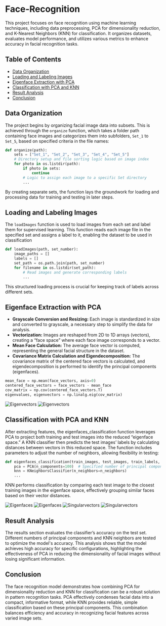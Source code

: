 # Face-Recognition
This project focuses on face recognition using machine learning techniques, including data preprocessing, PCA for dimensionality reduction, and K-Nearest Neighbors (KNN) for classification. It organizes datasets, evaluates model performance, and utilizes various metrics to enhance accuracy in facial recognition tasks.

## Table of Contents
- [Data Organization](#data-organization)
- [Loading and Labeling Images](#loading-and-labeling-images)
- [Eigenface Extraction with PCA](#eigenface-extraction-with-pca)
- [Classification with PCA and KNN](#classification-with-pca-and-knn)
- [Result Analysis](#result-analysis)
- [Conclusion](#conclusion)

## Data Organization

The project begins by organizing facial image data into subsets. This is achieved through the `organize` function, which takes a folder path containing face images and categorizes them into subfolders, `Set_1` to `Set_5`, based on specified criteria in the file names:

```python
def organize(path):
    sets = ["Set_1", "Set_2", "Set_3", "Set_4", "Set_5"]
    # Directory setup and file sorting logic based on image index
    for photo in os.listdir(path):
        if photo in sets:
            continue
        # Logic to assign each image to a specific Set directory
        ...
```

By creating separate sets, the function lays the groundwork for loading and processing data for training and testing in later steps.

## Loading and Labeling Images

The `loadImages` function is used to load images from each set and label them for supervised learning. This function reads each image file in the specified set and assigns a label to it, enabling the dataset to be used in classification

```python
def loadImages(path, set_number):
    image_paths = []
    labels = []
    set_path = os.path.join(path, set_number)
    for filename in os.listdir(set_path):
        # Read images and generate corresponding labels
        ...
```

This structured loading process is crucial for keeping track of labels across different sets.

## Eigenface Extraction with PCA

- **Grayscale Conversion and Resizing:** Each image is standardized in size and converted to grayscale, a necessary step to simplify the data for analysis.
- **Vectorization:** Images are reshaped from 2D to 1D arrays (vectors), creating a “face space” where each face image corresponds to a vector.
- **Mean Face Calculation:** The average face vector is computed, representing the general facial structure in the dataset.
- **Covariance Matrix Calculation and Eigendecomposition:** The covariance matrix of the centered face vectors is calculated, and eigendecomposition is performed to identify the principal components (eigenfaces).

```python
mean_face = np.mean(face_vectors, axis=0)
centered_face_vectors = face_vectors - mean_face
cov_matrix = np.cov(centered_face_vectors.T)
eigenvalues, eigenvectors = np.linalg.eig(cov_matrix)
```

![Eigenvectors](images/eigenvectors.png)
![Eigenvectors](images/eigenvectors2.png)

## Classification with PCA and KNN

After extracting features, the eigenfaces_classification function leverages PCA to project both training and test images into the reduced “eigenface space.” A KNN classifier then predicts the test images’ labels by calculating distances between vectors in this reduced space. The function includes parameters to adjust the number of neighbors, allowing flexibility in testing:

```python
def eigenfaces_classification(train_images, test_images, train_labels, test_labels, n_neighbors=3):
    pca = PCA(n_components=100)  # Specified number of principal components
    knn = KNeighborsClassifier(n_neighbors=n_neighbors)
    ...
```

KNN performs classification by comparing each test image to the closest training images in the eigenface space, effectively grouping similar faces based on their vector distances.

![Eigenfaces](images/eigenfaces.png)
![Eigenfaces](images/eigenfaces2.png)
![Singularvectors](images/singularvectors.png)
![Singularvectors](images/singularvectors2.png)


## Result Analysis

The results section evaluates the classifier’s accuracy on the test set. Different numbers of principal components and KNN neighbors are tested to optimize the model's accuracy. This analysis shows that the model achieves high accuracy for specific configurations, highlighting the effectiveness of PCA in reducing the dimensionality of facial images without losing significant information.

## Conclusion

The face recognition model demonstrates how combining PCA for dimensionality reduction and KNN for classification can be a robust solution in pattern recognition tasks. PCA effectively condenses facial data into a compact, informative format, while KNN provides reliable, simple classification based on these principal components. This combination balances efficiency and accuracy in recognizing facial features across varied image sets.
